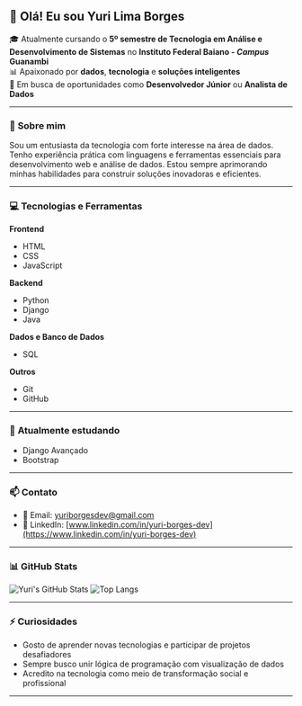 ## 👋 Olá! Eu sou Yuri Lima Borges

🎓 Atualmente cursando o **5º semestre de Tecnologia em Análise e Desenvolvimento de Sistemas** no **Instituto Federal Baiano - _Campus_ Guanambi**  
📊 Apaixonado por **dados**, **tecnologia** e **soluções inteligentes**  
🚀 Em busca de oportunidades como **Desenvolvedor Júnior** ou **Analista de Dados**

---

### 🧠 **Sobre mim**

Sou um entusiasta da tecnologia com forte interesse na área de dados. Tenho experiência prática com linguagens e ferramentas essenciais para desenvolvimento web e análise de dados. Estou sempre aprimorando minhas habilidades para construir soluções inovadoras e eficientes.

---

### 💻 **Tecnologias e Ferramentas**

**Frontend**
- HTML
- CSS
- JavaScript

**Backend**
- Python
- Django
- Java

**Dados e Banco de Dados**
- SQL

**Outros**
- Git
- GitHub

---

### 🌱 **Atualmente estudando**
- Django Avançado
- Bootstrap

---

### 📫 **Contato**

- 📧 Email: yuriborgesdev@gmail.com  
- 💼 LinkedIn: [www.linkedin.com/in/yuri-borges-dev](https://www.linkedin.com/in/yuri-borges-dev)

---

### 📊 **GitHub Stats**

![Yuri's GitHub Stats](https://github-readme-stats.vercel.app/api?username=yuriborges&show_icons=true&theme=default)
![Top Langs](https://github-readme-stats.vercel.app/api/top-langs/?username=yuriborges&layout=compact)

---

### ⚡ Curiosidades

- Gosto de aprender novas tecnologias e participar de projetos desafiadores  
- Sempre busco unir lógica de programação com visualização de dados  
- Acredito na tecnologia como meio de transformação social e profissional

---
